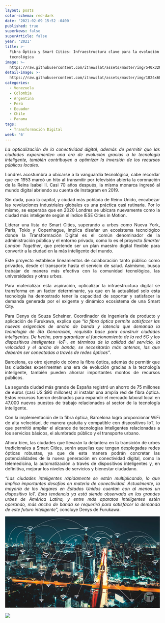 ```yaml
---
layout: posts
color-schema: red-dark
date: '2021-02-09 15:52 -0400'
published: true
superNews: false
superArticle: false
year: '2021'
title: >-
  Fibra Óptica y Smart Cities: Infraestructura clave para la evolución
  tecnológica
image: >-
  https://raw.githubusercontent.com/itnewslat/assets/master/img/540x320/Smartcities-p.jpg
detail-image: >-
  https://raw.githubusercontent.com/itnewslat/assets/master/img/1024x680/Smartcities-g.jpg
categories:
  - Venezuela
  - Colombia
  - Argentina
  - Perú
  - Ecuador
  - Chile
  - Panama
tags:
  - Transformación Digital
week: '6'
---
```

<p style="text-align: justify;"><em>La opticalización de la conectividad digital, además de permitir que las ciudades experimenten una era de evolución gracias a la tecnología inteligente, también contribuyen a optimizar la inversión de los recursos públicos locales.</em></p>
<p style="text-align: justify;">Londres acostumbra a ubicarse a la vanguardia tecnológica, cabe recordar que en 1953 marcó un hito al transmitir por televisión abierta la coronación de la Reina Isabel II. Casi 70 años después, la misma monarca ingresó al mundo digital abriendo su cuenta de Instagram en 2019.</p>
<p style="text-align: justify;">Sin duda, para la capital, y ciudad más poblada de Reino Unido, encabezar las revoluciones industriales globales es una práctica casi rutinaria. Por lo mismo, se esperaba que en 2020 Londres se ubicara nuevamente como la ciudad más inteligente según el índice IESE Cities in Motion.</p>
<p style="text-align: justify;">Liderar una lista de Smart Cities, superando a urbes como Nueva York, París, Tokio y Copenhague, implica diseñar un ecosistema tecnológico donde la Transformación Digital es el común denominador de la administración pública y el entorno privado, como lo es el proyecto <em>Smarter London Together</em>, que pretende ser un plan maestro digital flexible para convertir a la ciudad en la más inteligente del mundo.</p>
<p style="text-align: justify;">Este proyecto establece lineamientos de colaboración tanto público como privados, desde el transporte hasta el servicio de salud. Asimismo, busca trabajar de manera más efectiva con la comunidad tecnológica, las universidades y otras urbes.</p>
<p style="text-align: justify;">Para materializar esta aspiración, opticalizar la infraestructura digital se transforma en un factor determinante, ya que en la actualidad solo esta tecnología ha demostrado tener la capacidad de soportar y satisfacer la demanda generada por el exigente y dinámico ecosistema de una Smart City.</p>
<p style="text-align: justify;">Para Denys de Souza Scheiner, Coordinador de ingeniería de producto y aplicación de Furukawa, explica que “<em>la fibra óptica permite satisfacer las nuevas exigencias de ancho de banda y latencia que demanda la tecnología de 5ta Generación, requisito base para construir ciudades inteligentes. De hecho, para garantizar el funcionamiento de la red 5G y los dispositivos inteligentes -IoT-, en términos de la calidad del servicio, la velocidad y el ancho de banda, se necesitarán más antenas, las que deberán ser conectadas a través de redes ópticas”</em>.</p>
<p style="text-align: justify;">Barcelona, es otro ejemplo de cómo la fibra óptica, además de permitir que las ciudades experimenten una era de evolución gracias a la tecnología inteligente, también pueden ahorrar importantes montos de recursos públicos.</p>
<p style="text-align: justify;">La segunda ciudad más grande de España registró un ahorro de 75 millones de euros (casi US $90 millones) al instalar una amplia red de fibra óptica. Estos recursos fueron destinados para expandir el mercado laboral local en 47.000 nuevos puestos de trabajo relacionados al sector de la tecnología inteligente.</p>
<p style="text-align: justify;">Con la implementación de la fibra óptica, Barcelona logró proporcionar WiFi de alta velocidad, de manera gratuita y compatible con dispositivos IoT, lo que permitió ampliar el alcance de tecnologías inteligentes relacionadas a los servicios básicos, el alumbrado público y el transporte urbano.</p>
<p style="text-align: justify;">Ahora bien, las ciudades que llevarán la delantera en la transición de urbes tradicionales a Smart Cities, serán aquellas que tengan desplegadas redes ópticas robustas, ya que de esta manera podrán concretar las potencialidades de la nueva generación en conectividad digital, como la telemedicina, la automatización a través de dispositivos inteligentes y, en definitiva, mejorar los niveles de servicios y bienestar ciudadano.</p>
<p style="text-align: justify;"><em>“Las ciudades inteligentes rápidamente se están multiplicando, lo que implica importantes desafíos en materia de conectividad. Actualmente, la mayoría de los hogares en Estados Unidos cuentan con al menos un dispositivo IoT. Esta tendencia ya está siendo observada en las grandes urbes de América Latina, y entre más aparatos inteligentes estén operando, más ancho de banda se requerirá para satisfacer la demanda de este futuro inteligente</em>”, concluye Denys de Furukawa.</p>

![](https://raw.githubusercontent.com/itnewslat/assets/master/img/540x320/Smartcities-p.jpg)

<img src="https://tracker.metricool.com/c3po.jpg?hash=56f88a41e39ab42c063cc51676587a04"/>
